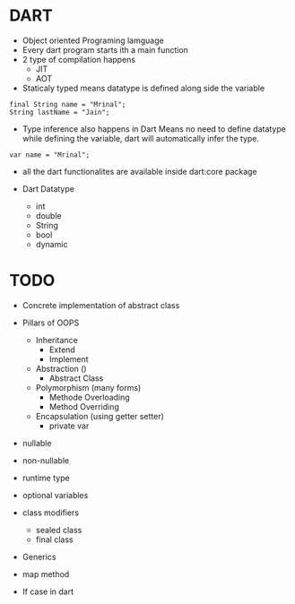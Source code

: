 # DART

- Object oriented Programing lamguage
- Every dart program starts ith a main function
- 2 type of compilation happens
   - JIT
   - AOT
- Staticaly typed
   means datatype is defined along side the variable
```
final String name = "Mrinal";
String lastName = "Jain";
```
- Type inference also happens in Dart
   Means no need to define datatype while defining the variable, dart will automatically infer the type.
```
var name = "Mrinal";
``` 

- all the dart functionalites are available inside dart:core package

- Dart Datatype
   - int
   - double
   - String
   - bool
   - dynamic

# TODO

- Concrete implementation of abstract class
- Pillars of OOPS
   - Inheritance
      - Extend
      - Implement
   - Abstraction ()
      - Abstract Class
   - Polymorphism (many forms)
      - Methode Overloading
      - Method Overriding
   - Encapsulation (using getter setter)
      - private var
- nullable 
- non-nullable
- runtime type
- optional variables
- class modifiers
   - sealed class
   - final class

- Generics
- map method

- If case in dart